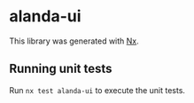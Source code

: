 # alanda-ui

This library was generated with [Nx](https://nx.dev).

## Running unit tests

Run `nx test alanda-ui` to execute the unit tests.
